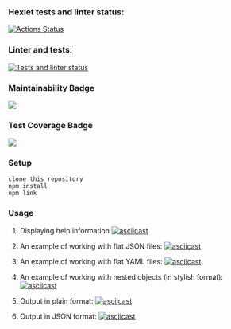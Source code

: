 ### Hexlet tests and linter status:
[![Actions Status](https://github.com/ankechkina/frontend-project-46/actions/workflows/hexlet-check.yml/badge.svg)](https://github.com/ankechkina/frontend-project-46/actions)

### Linter and tests:
[![Tests and linter status](https://github.com/ankechkina/frontend-project-46/actions/workflows/linter-and-tests.yml/badge.svg)](https://github.com/ankechkina/frontend-project-46/actions)

### Maintainability Badge
<a href="https://codeclimate.com/github/ankechkina/frontend-project-46/maintainability"><img src="https://api.codeclimate.com/v1/badges/6d64560ca403ba595ef6/maintainability" /></a>

### Test Coverage Badge
<a href="https://codeclimate.com/github/ankechkina/frontend-project-46/test_coverage"><img src="https://api.codeclimate.com/v1/badges/6d64560ca403ba595ef6/test_coverage" /></a>

### Setup

```
clone this repository
npm install
npm link
```

### Usage

1. Displaying help information
[![asciicast](https://asciinema.org/a/EBeNMyBfmuftD8lHN6yyjqosW.svg)](https://asciinema.org/a/EBeNMyBfmuftD8lHN6yyjqosW)

2. An example of working with flat JSON files:
[![asciicast](https://asciinema.org/a/uBGwDmrqNzaxM5baXK5EH7bsY.svg)](https://asciinema.org/a/uBGwDmrqNzaxM5baXK5EH7bsY)

3. An example of working with flat YAML files:
[![asciicast](https://asciinema.org/a/nFh17n933WGDFtaSULrjUCpmF.svg)](https://asciinema.org/a/nFh17n933WGDFtaSULrjUCpmF)

4. An example of working with nested objects (in stylish format):
[![asciicast](https://asciinema.org/a/HyCnZtBXInujmEwv0GYzwZtCp.svg)](https://asciinema.org/a/HyCnZtBXInujmEwv0GYzwZtCp)

5. Output in plain format:
[![asciicast](https://asciinema.org/a/Kl01IDBzobhDsyGf9fJnpAjck.svg)](https://asciinema.org/a/Kl01IDBzobhDsyGf9fJnpAjck)

6. Output in JSON format:
[![asciicast](https://asciinema.org/a/YgOp06m7PJWahgdmRUJOB3ENr.svg)](https://asciinema.org/a/YgOp06m7PJWahgdmRUJOB3ENr)
